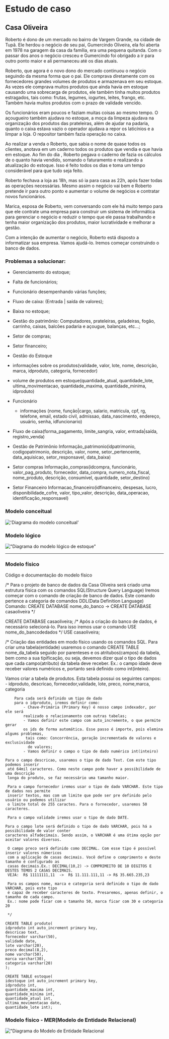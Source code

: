 # Estudo de caso
## Casa Oliveira

Roberto é dono de um mercado no bairro de Vargem Grande, na cidade de Tupã. Ele herdou o negócio de seu pai, Gumercindo Oliveira, ela foi aberta em 1978 na garagem da casa da família, era uma pequena quitanda. Com o passar dos anos o negócio cresceu e Gumercindo foi obrigado a ir para outro ponto maior e ali permaneceu até os dias atuais.

Roberto, que agora é o novo dono do mercado continuou o negócio seguindo da mesma forma que o pai. Ele comprava diretamente com os fornecedores grandes volumes de produtos e armazenava em seu estoque. As vezes ele comprava muitos produtos que ainda havia em estoque causando uma sobrecarga de produtos, ele também tinha muitos produtos estragados, tais como: frutas, legumes, iogurtes, leites, frango, etc. Também havia muitos produtos com o prazo de validade vencido.


Os funcionários eram poucos e faziam muitas coisas ao mesmo tempo. O açougueiro também ajudava no estoque, a moça da limpeza ajudava na organização dos produtos das prateleiras, além de ajudar na padaria, quanto o caixa estava vazio o operador ajudava a repor os laticínios e a limpar a loja. O repositor também fazia operação no caixa.

Ao realizar a venda o Roberto, que sabia o nome de quase todos os clientes, anotava em um caderno todos os produtos que vendia e que havia em estoque. Ao fim do dia , Roberto pegava o caderno de fazia os cálculos de o quanto havia vendido, somando o faturamento e realizando a atualização do estoque. Isso é feito todos os dias e toma um tempo considerável para que tudo seja feito.

Roberto fechava a loja as 18h, mas só ia para casa as 22h, após fazer todas as operações necessárias. Mesmo assim o negócio vai bem e Roberto pretende ir para outro ponto e aumentar o volume de negócios e contratar novos funcionários.

Marica, esposa de Roberto, vem conversando com ele há muito tempo para que ele contrate uma empresa para construir um sistema de informática para gerenciar o negócio e reduzir o tempo que ele passa trabalhando e tenha maior organização dos produtos, maior lucratividade e melhorar a gestão.

Com a intenção de aumentar o negócio, Roberto está disposto a informatizar sua empresa. Vamos ajudá-lo. Iremos começar construindo o banco de dados.

### Problemas a solucionar:
 - Gerenciamento do estoque;
- Falta de funcionários;
- Funcionário desempenhando várias funções;
- Fluxo de caixa: (Entrada | saída de valores);
- Baixa no estoque;
- Gestão do patrimônio: Computadores, prateleiras, geladeiras, fogão, carrinho, caixas, balcões padaria e açougue, balanças, etc...;
- Setor de compras;
- Setor financeiro;

- Gestão do Estoque
- informações sobre os produtos(validade, valor, lote, nome, descrição, marca, idproduto, categoria, fornecedor)
- volume de produtos em estoque(quantidade_atual, quantidade_lote, ultima_movimentacao, quantidade_maxima, quantidade_minima, idproduto)

- Funcionário
	- informações (nome, função|cargo, salario, matricula, cpf, rg, telefone, email, estado civil, admissao, data_nascimento, endereço, usuário, senha, idfuncionario)

- Fluxo de caixa(forma_pagamento, limite_sangria, valor, entrada|saída, registro_venda)

- Gestão de Patrimônio
	Informação_patrimonio(idpatrimonio, codigopatrimonio, descrição, valor, nome, setor_pertencente, data_aquisicao, setor_responsavel, data_baixa)


- Setor compras
	Informação_compras(idcompra, funcionário, valor_pag_produto, fornecedor, data_compra, numero_nota_fiscal, nome_produto, descrição, consumível, quantidade, setor_destino)

- Setor Financeiro
	Informacao_financeiro(idfinanceiro, despesas, lucro, disponibilidade_cofre, valor, tipo_valor, descrição, data_operacao, identificação_responsavel)

### Modelo conceitual

!['Diagrama do modelo conceitual'](./modeloconceitual.png)


### Modelo lógico

!["Diagrama do modelo lógico de estoque"](./modelo_logico_estoque.png)


---
### Modelo físico

Código e documentação do modelo físico

/*
Para o projeto de banco de dados da Casa Oliveira será criado 
uma estrutura física com os comandos SQL(Structure Query Language)
Iremos começar com o comando de criação de banco de dados. Este 
comando pertence a categoria de comandos DDL(Data Definition Language)
Comando:
	CREATE DATABASE nome_do_banco -> CREATE DATABASE casaoliveira
*/

CREATE DATABASE casaoliveira;
/*
Após a criação do banco de dados, é necessário selecioná-lo. Para isso
iremos usar o comando USE nome_do_bancodedados
*/
USE casaoliveira;

/*
Criação das entidades em modo físico usando os comandos SQL.
Para criar uma tabela(entidade) usaremos o comando 
CREATE TABLE nome_da_tabela seguido por parenteses e os 
atritubos(campos) da tabela, bem como a sua tipificação, ou seja,
devemos dizer qual o tipo de dados que cada campo(atributo) da 
tabela deve receber. Ex.: o campo idade deve receber valores 
numéricos e, portanto será definido como int(inteiro).

Vamos criar a tabela de produtos. Esta tabela possui os seguintes campos:
	- idproduto, descricao, fornecedor,validade, lote, preco, nome,marca, categoria
   
```
    Para cada será definido um tipo de dado
    para o idproduto, iremos definir como:
		- Chave-Primária (Primary Key) é nosso campo indexador, por ele será
        realizado o relacionamento com outras tabelas;
        - Vamos definir este campo com auto_incremente, o que permite gerar 
        os ids de forma automática. Esse passo é importe, pois elemina algums problemas,
         tais como: Concorrência, geração incrementada de valores e exclusividade
          de valores;
		- Vamos definir o campo o tipo de dado numérico int(inteiro) 
```

```		
Para o campo descricao, usaremos o tipo de dado Text. Com este tipo podemos inserir 
 até 64mil caracteres. Como neste campo pode haver a possibilidade de uma descrição 
 longa do produto, se faz necessário uma tamanho maior. 
```
```
 Para o campo fornecedor iremos usar o tipo de dado VARCHAR. Este tipo de dados nos permite
 inserir textos, mas com um limite que pode ser pre definido pelo usuário ou podemos utilizar
 o limite total de 255 caractes. Para o fornecedor, usaremos 50 caracteres.
```

```
 Para o campo validade iremos usar o tipo de dado DATE.
 ```

 ```
 Para o campo lote será definido o tipo de dado VARCHAR, pois há a possibilidade de valor conter
 caracteres alfadecimais. Sendo assim, o VARCHAR é uma ótima opção por aceitar valores diversos.
 ```
```
 O campo preco será definido como DECIMAL. Com esse tipo é possível inserir valores númericos
 com a aplicação de casas decimais. Você define o comprimento e deste tamanho é configurado as 
 casas decimais.Ex.: DECIMAL(10,2) -> COMPRIMEITO DE 10 DIGITOS E DESTES TEMOS 2 CASAS DECIMAIS.
 VEJA:	R$ 11111111,11  ->  R$ 11.111.111,11 -> R$ 35.665.235,23
```

```
 Para os campos nome, marca e categoria será definido o tipo de dado VARCHAR, pois este tipo 
 é capaz de receber caracteres de texto. Presaremos, apenas definir, o tamanho de cada campo.
 Ex.: nome pode ficar com o tamanho 50, marca ficar com 30 e categoria 20
 
 */

 ```


 ``` language SQL
 CREATE TABLE produto(
 idproduto int auto_increment primary key,
 descricao text,
 fornecedor varchar(50),
 validade date,
 lote varchar(20),
 preco decimal(8,2),
 nome varchar(50),
 marca varchar(30),
 categoria varchar(20)
 );
 ``` 
 ```
 CREATE TABLE estoque(
 idestoque int auto_increment primary key,
 idproduto int,
 quantidade_maxima int,
 quantidade_minima int,
 quantidade_atual int,
 ultima_movimentacao date,
 quantidade_lote int);
 ```
 
 ### Modelo físico - MER(Modelo de Entidade Relacional)

 !["Diagrama do Modelo de Entidade Relacional](./modelo_fisico.png)
 
 
 
 
 
 
 
 
 
 
 
 